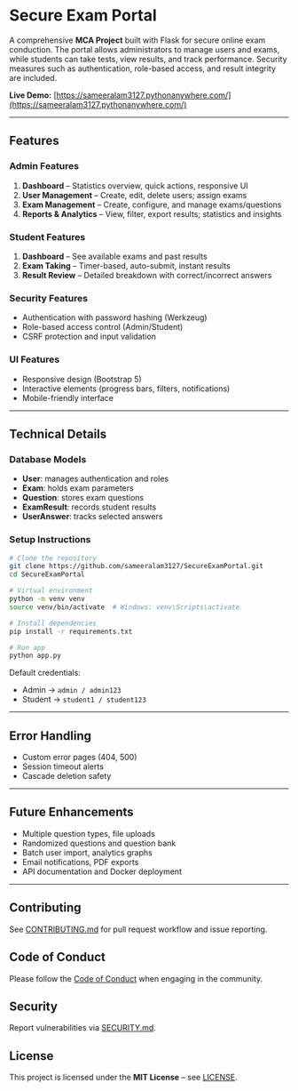 

# Secure Exam Portal

A comprehensive **MCA Project** built with Flask for secure online exam conduction. The portal allows administrators to manage users and exams, while students can take tests, view results, and track performance. Security measures such as authentication, role-based access, and result integrity are included.

**Live Demo:** [https://sameeralam3127.pythonanywhere.com/](https://sameeralam3127.pythonanywhere.com/)

---

## Features

### Admin Features

1. **Dashboard** – Statistics overview, quick actions, responsive UI
2. **User Management** – Create, edit, delete users; assign exams
3. **Exam Management** – Create, configure, and manage exams/questions
4. **Reports & Analytics** – View, filter, export results; statistics and insights

### Student Features

1. **Dashboard** – See available exams and past results
2. **Exam Taking** – Timer-based, auto-submit, instant results
3. **Result Review** – Detailed breakdown with correct/incorrect answers

### Security Features

* Authentication with password hashing (Werkzeug)
* Role-based access control (Admin/Student)
* CSRF protection and input validation

### UI Features

* Responsive design (Bootstrap 5)
* Interactive elements (progress bars, filters, notifications)
* Mobile-friendly interface

---

## Technical Details

### Database Models

* **User**: manages authentication and roles
* **Exam**: holds exam parameters
* **Question**: stores exam questions
* **ExamResult**: records student results
* **UserAnswer**: tracks selected answers

### Setup Instructions

```bash
# Clone the repository
git clone https://github.com/sameeralam3127/SecureExamPortal.git
cd SecureExamPortal

# Virtual environment
python -m venv venv
source venv/bin/activate  # Windows: venv\Scripts\activate

# Install dependencies
pip install -r requirements.txt

# Run app
python app.py
```

Default credentials:

* Admin → `admin / admin123`
* Student → `student1 / student123`

---

## Error Handling

* Custom error pages (404, 500)
* Session timeout alerts
* Cascade deletion safety

---

## Future Enhancements

* Multiple question types, file uploads
* Randomized questions and question bank
* Batch user import, analytics graphs
* Email notifications, PDF exports
* API documentation and Docker deployment

---

## Contributing

See [CONTRIBUTING.md](CONTRIBUTING.md) for pull request workflow and issue reporting.

## Code of Conduct

Please follow the [Code of Conduct](CODE_OF_CONDUCT.md) when engaging in the community.

## Security

Report vulnerabilities via [SECURITY.md](SECURITY.md).

## License

This project is licensed under the **MIT License** – see [LICENSE](LICENSE).




